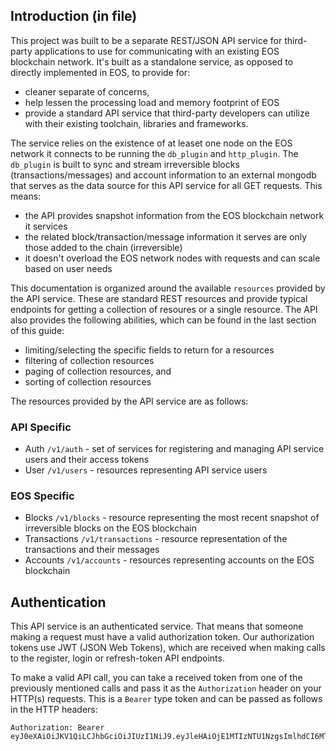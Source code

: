 ## Introduction (in file)

This project was built to be a separate REST/JSON API service for third-party
applications to use for communicating with an existing EOS blockchain network.
It's built as a standalone service, as opposed to directly implemented in EOS,
to provide for:

* cleaner separate of concerns,
* help lessen the processing load and memory footprint of EOS
* provide a standard API service that third-party developers can utilize with
  their existing toolchain, libraries and frameworks.

The service relies on the existence of at leaset one node on the EOS network it
connects to be running the `db_plugin` and `http_plugin`. The `db_plugin` is
built to sync and stream irreversible blocks (transactions/messages) and account
information to an external mongodb that serves as the data source for this API
service for all GET requests. This means:

* the API provides snapshot information from the EOS blockchain network it
  services
* the related block/transaction/message information it serves are only those
  added to the chain (irreversible)
* it doesn't overload the EOS network nodes with requests and can scale based on
  user needs

This documentation is organized around the available `resources` provided by the
API service. These are standard REST resources and provide typical endpoints for
getting a collection of resoures or a single resource. The API also provides the
following abilities, which can be found in the last section of this guide:

* limiting/selecting the specific fields to return for a resources
* filtering of collection resources
* paging of collection resources, and
* sorting of collection resources

The resources provided by the API service are as follows:

### API Specific

* Auth `/v1/auth` - set of services for registering and managing API service
  users and their access tokens
* User `/v1/users` - resources representing API service users

### EOS Specific

* Blocks `/v1/blocks` - resource representing the most recent snapshot of
  irreversible blocks on the EOS blockchain
* Transactions `/v1/transactions` - resource representation of the transactions
  and their messages
* Accounts `/v1/accounts` - resources representing accounts on the EOS
  blockchain

## Authentication

This API service is an authenticated service. That means that someone making a
request must have a valid authorization token. Our authorization tokens use JWT
(JSON Web Tokens), which are received when making calls to the register, login
or refresh-token API endpoints.

To make a valid API call, you can take a received token from one of the
previously mentioned calls and pass it as the `Authorization` header on your
HTTP(s) requests. This is a `Bearer` type token and can be passed as follows in
the HTTP headers:

```
Authorization: Bearer eyJ0eXAiOiJKV1QiLCJhbGciOiJIUzI1NiJ9.eyJleHAiOjE1MTIzNTU1NzgsImlhdCI6MTUxMjM1NDY3OCwic3ViIjoiNWExNTBiNDhlMGEyMWIwYWVmNGFiYzU1In0.WT2vKAK6hdHXBCWGRIzxo7KwRE6e_szvhwb0eO48lUA
```
